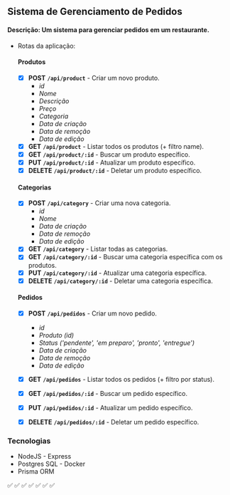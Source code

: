 ## Sistema de Gerenciamento de Pedidos

#### Descrição: Um sistema para gerenciar pedidos em um restaurante.    
- Rotas da aplicação:
  #### Produtos
  - [x] **POST** **`/api/product`** - Criar um novo produto.
    - *id*
    - *Nome*
    - *Descrição*
    - *Preço*
    - *Categoria*
    - *Data de criação*
    - *Data de remoção*
    - *Data de edição*
  - [x] **GET** **`/api/product`** - Listar todos os produtos (+ filtro name).
  - [x] **GET** **`/api/product/:id`** - Buscar um produto específico.
  - [x] **PUT** **`/api/product/:id`** - Atualizar um produto específico.
  - [x] **DELETE** **`/api/product/:id`** - Deletar um produto específico.

  #### Categorias
  - [x] **POST** **`/api/category`** - Criar uma nova categoria.
    - *id*
    - *Nome*
    - *Data de criação*
    - *Data de remoção*
    - *Data de edição*
  - [x] **GET** **`/api/category`** - Listar todas as categorias.
  - [x] **GET** **`/api/category/:id`** - Buscar uma categoria específica com os produtos.
  - [x] **PUT** **`/api/category/:id`** - Atualizar uma categoria específica.
  - [x] **DELETE** **`/api/category/:id`** - Deletar uma categoria específica.

  #### Pedidos
  - [x] **POST** **`/api/pedidos`** - Criar um novo pedido.
    - *id*
    - *Produto (id)*
    - *Status ('pendente', 'em preparo', 'pronto', 'entregue')*
    - *Data de criação*
    - *Data de remoção*
    - *Data de edição*
  - [x] **GET** **`/api/pedidos`** - Listar todos os pedidos (+ filtro por status).
  - [x] **GET** **`/api/pedidos/:id`** - Buscar um pedido específico.
  - [x] **PUT** **`/api/pedidos/:id`** - Atualizar um pedido específico.
  - [x] **DELETE** **`/api/pedidos/:id`** - Deletar um pedido específico.


### Tecnologias

- NodeJS - Express
- Postgres SQL - Docker
- Prisma ORM

<!-- Usuários / Auth -->
<!-- Gerar relatório de vendas. (ID do usuário)
    - Relatórios de vendas
        - Quantidade total de itens vendidos
        - Receita total gerada
        - Produtos mais vendidos -->

<!-- Estoque de produtos
  Colocar estoque no banco (default 0) (Produto) ✅
  Ao criar produto pode criar com estoque ✅
  Ao editar produto pode editar o estoque ✅
  Quando criar uma order, verifica se tem o estoque disponível ✅
  Ao criar ou editar order, ajusta o estoque ✅
-->

<!-- Adicionar foto(1) nos produtos --> ✅
<!-- Favoritos (Produtos) --> ✅
<!-- Paginação das listas --> ✅
<!-- Ordenar por preço do produto --> ✅
<!-- Na order, criar um ID (Sequencial) e filtrar pelo mesmo --> ✅
<!-- Ajustar a tipagem dos filtros (tirar "as") --> ✅
<!-- Remover um produto específico do pedido --> ✅
